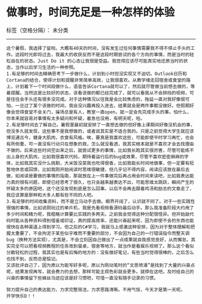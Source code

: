 ﻿# 做事时，时间充足是一种怎样的体验

标签（空格分隔）： 未分类

---

    这个暑假，我选择了留校。大概有40天的时间，没有发生过任何事情需要我不得不停止手头的工作。这段时光即将过去，我最大的收获反而不是这段时期尝试的各个方向的事情，而是当时的轻松自在的状态。Just Do it 的心态让我很是受益。我觉得应该尽可能真实地还原当时的状态，当作以后学习生活的一种参照。
    1.有足够的时间去精确思考下一步做什么，计划到小时但没实现又不迫切。Outlook日历和Cortana的结合，使得计划和提醒非常简单高效，让我很喜欢。从教学楼走回宿舍或食堂的路上，计划着下一个时间段做什么，语音告诉Cortana就可以了，然后就尽管做当前想去做的，等着提醒。当然这是比较好的状态，该看该做的都已经完成了，就可以看我从不会排挡的视频，可是往往会手头还有很多没完成。对于这种情况以往我是会比较焦虑的，拖延一直对我好像很可怕，一旦过了某个该做的时间，我会没兴趣再投入进去，结果就会是两件事都没做好。但假期好像会觉得食堂不会关门，操场总是有人，教室一直open，就一定会先完成手头的事。怕什么，你本来就容易对事情有太多疑问和怀疑，着急也没用，有明天呢，哈。
    2.有足够时间去了解自己。暑假里最初就安排了一直想去做的但好像上课期间好像没机会的事，但没多久就发现，这些事不是我想做的，或者说其实是不适合我的。只是之前觉得大学生就应该博览通古今，健身大肌肉，衣食有风格。唉，要真是我喜欢这些，可能即使平时学习再忙，也会有所侧重，可一直没有行动只在想象的我，怎么就没看透，我其实根本就是不喜欢才会去找理由不做的。后来这些时间空出来之后，就尝试更多的事情，比如我长跑其实很厉害，尽管可能练不出上身的大肌肉，比如我很喜欢代码，期待着运行后的bug或效果，尽管不喜欢密密麻麻的字体，比如我其实没什么挑剔，大米饭没菜我也吃得很香，比如我能长时间地做事，但一定要有短暂地休息或回馈，比如我刚开始阅读时思维很敏捷，但几乎记不得内容，阅读应该放在最后去做，如阅读是要做的事情的指南，那就放在上一件事做完后再占用会时间来读吧，比如我表达能力真的很有问题，即使已经思考了很久，也只会越来越表达不出，可能思维太跳跃，瞬间产生的怀疑太多的原因吧，这个还没发现到底是怎么回事。以后不会再去跟着鸡汤和励志的文章走了，我应该算是那种和大多人都有些不同的人吧。
    3.有足够的时间收集资料，而不是立马动手去做。眼界开阔了，认识就不同了。对于一些实践性很强的事情，比如说刚玩过的单片机，我是先看视频看源码最后动手。那么我准备阶段大约用了多少时间和精力呢，我粗略计算要比实践的多两天。之前我会觉得这种分配很怪异。但开始敲代码时能从各种资料得到借鉴或印证，真的提高效率，还能兴奋起来呢，因为即使不会的东西也能很快在各种渠道上得到学习。但之后的C#学习，我就马上感激这种安排，因为对于整体理解和把握太重要了，不会拘泥于某些似乎难而不重要的部分，不会因为自己的一行错误指令而整天调bug（换种方法实现），尤其是，不会立刻因自己做出了一点成果就自我感觉良好，从而懈怠。其实完全可以把看视频教程的任务改到餐桌，宿舍等地方，就当作是看娱乐视频了。那么这个看似分散轻松的过程，我其实也是有后悔的地方的：没有做好笔记，有些当时觉得很棒的，之后怎么也找不到，反而总是惦记。
    又该批评自己了，因为原以为能写好多呢，原以为刚动笔时的“文思喷涌”是找到了大量的兴奋点呢，结果发现再写，就会费力的去想，那样可能主观色彩就会更多。就停在这吧。及时给自己的兴奋的事情留下些蛛丝马迹应该是好习惯吧，可惜一直没有随手记录的习惯。
    
    努力提升自己的表达能力，力求完整简洁，力求思路清晰。不用气馁，今天才是第一天呢。
    开学快乐D！！
    
    



